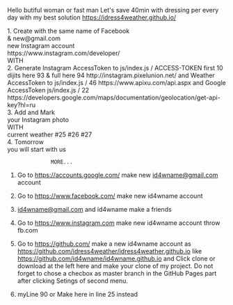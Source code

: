 Hello butiful woman or fast man Let's save 40min with dressing per every day with my best solution https://idress4weather.github.io/

<p>1. Create with the same name of Facebook<br>
                  & new@gmail.com<br>
                  new Instagram account <br>
                  https://www.instagram.com/developer/<br>                 
                  WITH<br>
                  2. Generate Instagram AccessToken to js/index.js / ACCESS-TOKEN first 10 dijits here 93 & full here 94 http://instagram.pixelunion.net/ and Weather AccessToken to js/index.js / 46 https://www.apixu.com/api.aspx and Google AccessToken js/index.js / 22
                     https://developers.google.com/maps/documentation/geolocation/get-api-key?hl=ru<br>
                  3. Add and Mark<br>
                  your Instagram photo<br>
                  WITH<br>
                  current weather #25 #26 #27<br>
                  4. Tomorrow<br>
                  you will start with us</p>
                  
                  
                  MORE...
                  
1. Go to https://accounts.google.com/ make new id4wname@gmail.com account

2. Go to https://www.facebook.com/ make new id4wname account

3. id4wname@gmail.com and id4wname make a friends

4. Go to https://www.instagram.com make new id4wname account throw fb.com

5. Go to https://github.com/ make a new id4wname account as https://github.com/idress4weather/idress4weather.github.io like https://github.com/id4wname/id4wname.github.io and Click clone or download at the left here and make your clone of my project. Do not forget to chose a checbox as master branch in the GitHub Pages part after clicking Setings of second menu. 

6. myLine 90 or  Make here in line 25 instead  <script src="js/index.js"> your "js/idw4name.js" https://github.com/idress4weather/idress4weather.github.io/blob/master/index.html

7. myLine 55 or Get API KEY for line 22 https://github.com/idress4weather/idress4weather.github.io/blob/master/js/idw4name.js which was rename from https://github.com/idress4weather/idress4weather.github.io/blob/master/js/index.js here https://developers.google.com/maps/documentation/geolocation/intro

8. myLine 79 or Get API KEY for line  46 https://github.com/idress4weather/idress4weather.github.io/blob/master/js/idw4name.js which was rename from https://github.com/idress4weather/idress4weather.github.io/blob/master/js/index.js here https://www.apixu.com

9. Register your aplication https://www.instagram.com/developer/ with url as https://idw4name.github.io/

10. Generate Access Token http://instagram.pixelunion.net/ and put it to https://github.com/idress4weather/idress4weather.github.io/blob/master/js/idw4name.js
myLine 292 or Get API KEY for line 93.userId: '93YOUR ACCESS-TOKEN first 10 dijits',
myLine 293 or Get API KEY for line 94.accessToken: '94YOUR ACCESS-TOKEN',

11. Go to your instagram and full it with your picture and # with current weather.                   
                
